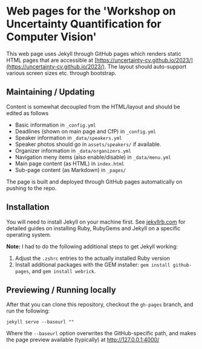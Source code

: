 # Web pages for the 'Workshop on Uncertainty Quantification for Computer Vision'

This web page uses Jekyll through GitHub pages which renders static HTML pages that are accessible at [https://uncertainty-cv.github.io/2023/](https://uncertainty-cv.github.io/2023/). The layout should auto-support various screen sizes etc. through bootstrap. 

## Maintaining / Updating

Content is somewhat decoupled from the HTML/layout and should be edited as follows

* Basic information in `_config.yml` 
* Deadlines (shown on main page and CfP) in `_config.yml` 
* Speaker information in `_data/speakers.yml`
* Speaker photos should go in `assets/speakers/` if available.
* Organizer information in `_data/organizers.yml`
* Navigation meny items (also enable/disable) in `_data/menu.yml`
* Main page content (as HTML) in `index.html`
* Sub-page content (as Markdown) in `_pages/`

The page is built and deployed through GitHub pages automatically on pushing to the repo.

## Installation
You will need to install Jekyll on your machine first. See [jekyllrb.com](https://jekyllrb.com/docs/installation/) for detailed guides on installing Ruby, RubyGems and Jekyll on a specific operating system. 

**Note:** I had to do the following additional steps to get Jekyll working:
1. Adjust the `.zshrc` entries to the actually installed Ruby version
2. Install additional packages with the GEM installer: `gem install github-pages`, and `gem install webrick`.


## Previewing / Running locally

 After that you can clone this repository, checkout the `gh-pages` branch, and run the following:

    jekyll serve --baseurl ""
    
Where the `--baseurl` option overwrites the GitHub-specific path, and makes the page preview available (typically) at http://127.0.0.1:4000/



